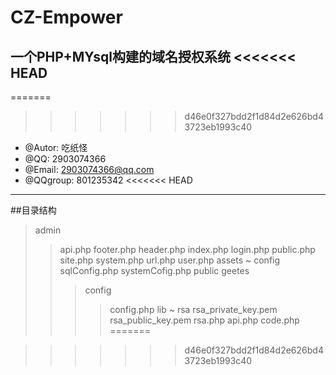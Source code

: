 # CZ-Empower
一个PHP+MYsql构建的域名授权系统
<<<<<<< HEAD
---
=======
>>>>>>> d46e0f327bdd2f1d84d2e626bd43723eb1993c40
 * @Autor: 吃纸怪
 * @QQ: 2903074366
 * @Email: 2903074366@qq.com
 * @QQgroup: 801235342
<<<<<<< HEAD
---
##目录结构
>admin
>>api.php
>>footer.php
>>header.php
>>index.php
>>login.php
>>public.php
>>site.php
>>system.php
>>url.php
>>user.php
>assets
>>~
>config
>>sqlConfig.php
>>systemCofig.php
>public
>>geetes
>>>config
>>>>config.php
>>>lib
>>>>~
>>rsa
>>>>rsa_private_key.pem
>>>>rsa_public_key.pem
>>>>rsa.php
>api.php
>code.php
=======

>>>>>>> d46e0f327bdd2f1d84d2e626bd43723eb1993c40
